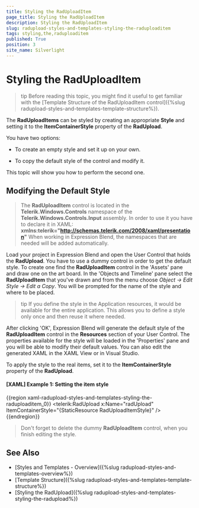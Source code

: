 ```yaml
---
title: Styling the RadUploadItem
page_title: Styling the RadUploadItem
description: Styling the RadUploadItem
slug: radupload-styles-and-templates-styling-the-raduploaditem
tags: styling,the,raduploaditem
published: True
position: 3
site_name: Silverlight
---
```


# Styling the RadUploadItem

>tip Before reading this topic, you might find it useful to get familiar with the [Template Structure of the RadUploadItem control]({%slug radupload-styles-and-templates-template-structure%}).		

The __RadUploadItems__ can be styled by creating an appropriate __Style__ and setting it to the __ItemContainerStyle__ property of the __RadUpload__.	  

You have two options:

* To create an empty style and set it up on your own.		  

* To copy the default style of the control and modify it. 

This topic will show you how to perform the second one.

## Modifying the Default Style

>The __RadUploadItem__ control is located in the __Telerik.Windows.Controls__ namespace of the __Telerik.Windows.Controls.Input__ assembly. In order to use it you have to declare it in XAML: __xmlns:telerik="http://schemas.telerik.com/2008/xaml/presentation"__ When working in Expression Blend, the namespaces that are needed will be added automatically.

Load your project in Expression Blend and open the User Control that holds the __RadUpload__. You have to use a dummy control in order to get the default style. To create one find the __RadUploadItem__ control in the 'Assets' pane and draw one on the art board. In the 'Objects and Timeline' pane select the __RadUploadItem__ that you've drawn and from the menu choose *Object -> Edit Style -> Edit a Copy*. You will be prompted for the name of the style and where to be placed.		

>tip If you define the style in the Application resources, it would be available for the entire application. This allows you to define a style only once and then reuse it where needed.

After clicking 'OK', Expression Blend will generate the default style of the __RadUploadItem__ control in the __Resources__ section of your User Control. The properties available for the style will be loaded in the 'Properties' pane and you will be able to modify their default values. You can also edit the generated XAML in the XAML View or in Visual Studio.		

To apply the style to the real items, set it to the __ItemContainerStyle__ property of the __RadUpload__.		

#### __[XAML] Example 1: Setting the item style__
{{region xaml-radupload-styles-and-templates-styling-the-raduploaditem_0}}
	<telerik:RadUpload x:Name="radUpload"
	                   ItemContainerStyle="{StaticResource RadUploadItemStyle}" />
{{endregion}}

>Don't forget to delete the dummy __RadUploadItem__ control, when you finish editing the style.		  

## See Also
 * [Styles and Templates - Overview]({%slug radupload-styles-and-templates-overview%})
 * [Template Structure]({%slug radupload-styles-and-templates-template-structure%})
 * [Styling the RadUpload]({%slug radupload-styles-and-templates-styling-the-radupload%})
